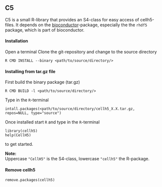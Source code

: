## C5


C5 is a small R-library that provides an S4-class for easy access of cellh5-files. It depends on the [bioconductor](http://www.bioconductor.org)-package, especially the the `rhdf5` package, which is part of bioconductor.


#### Installation
Open a terminal 
Clone the git-repository and change to the source directory
```
R CMD INSTALL --binary <path/to/source/directory/>
```

#### Installing from tar.gz file
First build the binary package (tar.gz)
```
R CMD BUILD -l <path/to/source/directory/>
```

Type in the `R`-terminal
```
intall.packages(<path/to/source/directory/cellh5_X.X.tar.gz, repos=NULL, type="source")
```

Once installed start `R` and type in the `R`-terminal 
```
library(cellh5)
help(CellH5)
```
to get started.

**Note:**   
Uppercase `"CellH5"` is the S4-class, lowercase `"cellh5"` the R-package.



#### Remove cellh5
```
remove.packages(cellh5)
```
